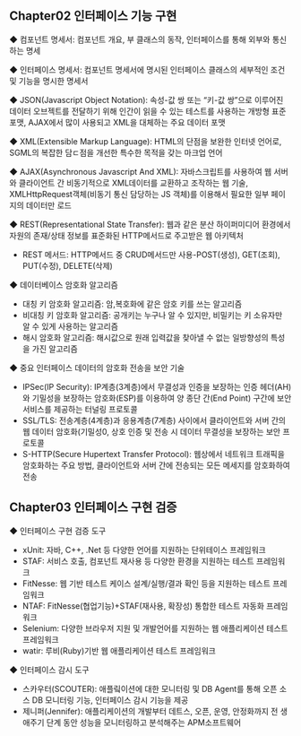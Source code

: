 ## Chapter02 인터페이스 기능 구현

◆ 컴포넌트 명세서: 컴포넌트 개요, 부 클래스의 동작, 인터페이스를 통해 외부와 통신하는 명세

◆ 인터페이스 명세서: 컴포넌트 명세서에 명시된 인터페이스 클래스의 세부적인 조건 및 기능을 명시한 명세서



◆ JSON(Javascript Object Notation): 속성-값 쌍 또는 “키-값 쌍”으로 이루어진 데이터 오브젝트를 전달하기 위해 인간이 읽을 수 있는 테스트를 사용하는 개방형 표준 포맷, AJAX에서 많이 사용되고 XML을 대체하는 주요 데이터 포맷

◆ XML(Extensible Markup Language): HTML의 단점을 보완한 인터넷 언어로, SGML의 복잡한 담ㄷ점을 개선한 특수한 목적을 갖는 마크업 언어

◆ AJAX(Asynchronous Javascript And XML): 자바스크립트를 사용하여 웹 서버와 클라이언트 간 비동기적으로 XML데이터를 교환하고 조작하는 웹 기술, XMLHttpRequest객체(비동기 통신 담당하는 JS 객체)를 이용해서 필요한 일부 페이지의 데이터만 로드

◆ REST(Representational State Transfer): 웹과 같은 분산 하이퍼미디어 환경에서 자원의 존재/상태 정보를 표준화된 HTTP메서드로 주고받은 웹 아키텍처

- REST 메서드: HTTP메서드 중 CRUD메서드만 사용-POST(생성), GET(조회), PUT(수정), DELETE(삭제)

◆ 데이터베이스 암호화 알고리즘

- 대칭 키 암호화 알고리즘: 암,복호화에 같은 암호 키를 쓰는 알고리즘
- 비대칭 키 암호화 알고리즘: 공개키는 누구나 알 수 있지만, 비밀키는 키 소유자만 알 수 있게 사용하는 알고리즘
- 해시 암호화 알고리즘: 해시값으로 원래 입력값을 찾아낼 수 없는 일방향성의 특성을 가진 알고리즘

◆ 중요 인터페이스 데이터의 암호화 전송을 보안 기술

- IPSec(IP Security): IP계층(3계층)에서 무결성과 인증을 보장하는 인증 헤더(AH)와 기밀성을 보장하는 암호화(ESP)를 이용하여 양 종단 간(End Point) 구간에 보안 서비스를 제공하는 터널링 프로토콜
- SSL/TLS: 전송계층(4계층)과 응용계층(7계층) 사이에서 클라이언트와 서버 간의 웹 데이터 암호화(기밀성0, 상호 인증 및 전송 시 데이터 무결성을 보장하는 보안 프로토콜
- S-HTTP(Secure Hupertext Transfer Protocol): 웹상에서 네트워크 트래픽을 암호화하는 주요 방법, 클라이언트와 서버 간에 전송되는 모든 메세지를 암호화하여 전송

 

## Chapter03 인터페이스 구현 검증 

◆ 인터페이스 구현 검증 도구

- xUnit: 자바, C++, .Net 등 다양한 언어를 지원하는 단위테이스 프레임워크
- STAF: 서비스 호출, 컴포넌트 재사용 등 다양한 환경을 지원하는 테스트 프레임워크
- FitNesse: 웹 기반 테스트 케이스 설계/실행/결과 확인 등을 지원하는 테스트 프레임워크
- NTAF: FitNesse(협업기능)+STAF(재사용, 확장성) 통합한 테스트 자동화 프레임워크
- Selenium: 다양한 브라우저 지원 및 개발언어를 지원하는 웹 애플리케이션 테스트 프레임워크
- watir: 루비(Ruby)기반 웹 애플리케이션 테스트 프레임워크

◆ 인터페이스 감시 도구

- 스카우터(SCOUTER): 애플맄이션에 대한 모니터링 및 DB Agent를 통해 오픈 소스 DB 모니터링 기능, 인터페이스 감시 기능을 제공
- 제니퍼(Jennifer): 애플리케이션의 개발부터 데트스, 오픈, 운영, 안정화까지 전 생애주기 단계 동안 성능을 모니터링하고 분석해주는 APM소프트웨어